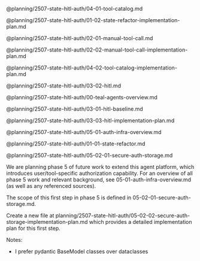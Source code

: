 @planning/2507-state-hitl-auth/04-01-tool-catalog.md

@planning/2507-state-hitl-auth/01-02-state-refactor-implementation-plan.md

@planning/2507-state-hitl-auth/02-01-manual-tool-call.md

@planning/2507-state-hitl-auth/02-02-manual-tool-call-implementation-plan.md

@planning/2507-state-hitl-auth/04-02-tool-catalog-implementation-plan.md

@planning/2507-state-hitl-auth/03-02-hitl.md

@planning/2507-state-hitl-auth/00-teal-agents-overview.md

@planning/2507-state-hitl-auth/03-01-hitl-baseline.md

@planning/2507-state-hitl-auth/03-03-hitl-implementation-plan.md

@planning/2507-state-hitl-auth/05-01-auth-infra-overview.md

@planning/2507-state-hitl-auth/01-01-state-refactor.md

@planning/2507-state-hitl-auth/05-02-01-secure-auth-storage.md

We are planning phase 5 of future work to extend this agent platform, which introduces
user/tool-specific authorization capability. For an overview of all phase 5 work and
relevant background, see 05-01-auth-infra-overview.md (as well as any referenced
sources).

The scope of this first step in phase 5 is defined in 05-02-01-secure-auth-storage.md.

Create a new file at
planning/2507-state-hitl-auth/05-02-02-secure-auth-storage-implementation-plan.md which
provides a detailed implementation plan for this first step.

Notes:
* I prefer pydantic BaseModel classes over dataclasses

